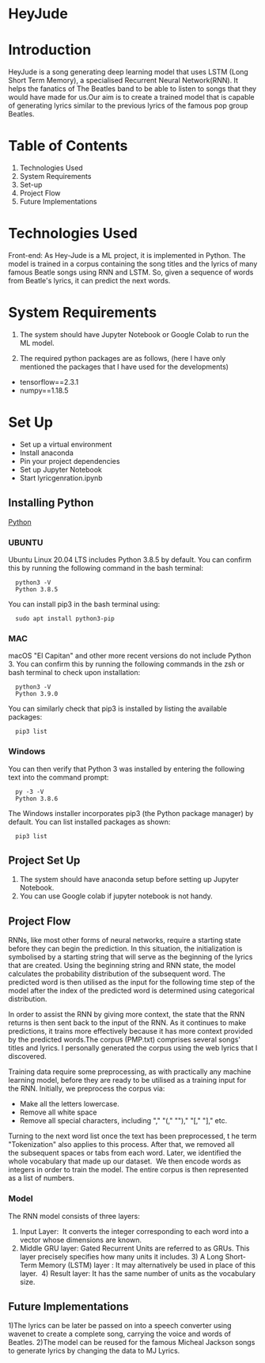 # HeyJude
# Introduction 
HeyJude is a song generating deep learning model that uses LSTM (Long Short Term Memory), a specialised Recurrent Neural Network(RNN). It helps the fanatics of The Beatles band to be able to listen to songs that they would have made for us.Our aim is to create a trained model that is capable of generating lyrics similar to the previous lyrics of the famous pop group Beatles. 

# Table of Contents
1) Technologies Used
2) System Requirements
3) Set-up
4) Project Flow 
5) Future Implementations

# Technologies Used 
Front-end: As Hey-Jude is a ML project, it is implemented in Python. The model is trained in a corpus containing the song titles and the lyrics of many famous Beatle songs using RNN and LSTM. So, given a sequence of words from Beatle's lyrics, it can predict the next words. 

# System Requirements
1) The system should have Jupyter Notebook or Google Colab to run the ML model.

2) The required python packages are as follows, (here I have only mentioned the packages that I have used for the developments)
- tensorflow==2.3.1 
- numpy==1.18.5 

# Set Up

- Set up a virtual environment
- Install anaconda
- Pin your project dependencies
- Set up Jupyter Notebook
- Start lyricgenration.ipynb 


## Installing Python 
[Python](https://www.python.org/downloads/)

### UBUNTU
Ubuntu Linux 20.04 LTS includes Python 3.8.5 by default. You can confirm this by running the following command in the bash terminal:
 

      python3 -V
      Python 3.8.5
You can install pip3 in the bash terminal using:
 
      
      sudo apt install python3-pip
### MAC
macOS "El Capitan" and other more recent versions do not include Python 3. You can confirm this by running the following commands in the zsh or bash terminal to check upon installation:
 
      
      python3 -V
      Python 3.9.0
      
You can similarly check that pip3 is installed by listing the available packages:
 
 
      pip3 list
      
### Windows 
You can then verify that Python 3 was installed by entering the following text into the command prompt:


      py -3 -V
      Python 3.8.6
    
The Windows installer incorporates pip3 (the Python package manager) by default. You can list installed packages as shown:

  
      pip3 list

    

## Project Set Up 
1) The system should have anaconda setup before setting up Jupyter Notebook.
2) You can use Google colab if jupyter notebook is not handy. 
       
## Project Flow 
RNNs, like most other forms of neural networks, require a starting state before they can begin the prediction. In this situation, the initialization is symbolised by a starting string that will serve as the beginning of the lyrics that are created. Using the beginning string and RNN state, the model calculates the probability distribution of the subsequent word. The predicted word is then utilised as the input for the following time step of the model after the index of the predicted word is determined using categorical distribution. 

In order to assist the RNN by giving more context, the state that the RNN returns is then sent back to the input of the RNN. As it continues to make predictions, it trains more effectively because it has more context provided by the predicted words.The corpus (PMP.txt) comprises several songs' titles and lyrics. I personally generated the corpus using the web lyrics that I discovered. 

Training data require some preprocessing, as with practically any machine learning model, before they are ready to be utilised as a training input for the RNN. Initially, we preprocess the corpus via:
- Make all the letters lowercase. 
- Remove all white space 
- Remove all special characters, including "," "(," "")," "[," "]," etc.

Turning to the next word list once the text has been preprocessed, t he term "Tokenization" also applies to this process. 
After that, we removed all the subsequent spaces or tabs from each word. Later, we identified the whole vocabulary that made up our dataset.  We then encode words as integers in order to train the model. The entire corpus is then represented as a list of numbers.

### Model 
The RNN model consists of three layers: 
1) Input Layer:  It converts the integer corresponding to each word into a vector whose dimensions are known.  
2) Middle GRU layer: Gated Recurrent Units are referred to as GRUs. This layer precisely specifies how many units it includes.
3) A Long Short-Term Memory (LSTM) layer : It may alternatively be used in place of this layer. 
4) Result layer: It has the same number of units as the vocabulary size.

## Future Implementations
1)The lyrics can be later be passed on into a speech converter using wavenet to create a complete song, carrying the voice and words of Beatles. 
2)The model can be reused for the famous Micheal Jackson songs to generate lyrics by changing the data to MJ Lyrics.
